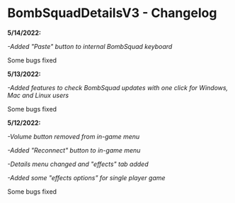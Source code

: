# BombSquadDetailsV3 - Changelog

**5/14/2022:**

*-Added "Paste" button to internal BombSquad keyboard*

Some bugs fixed

**5/13/2022:**

*-Added features to check BombSquad updates with one click for Windows, Mac and Linux users*

Some bugs fixed

**5/12/2022:**

*-Volume button removed from in-game menu*

*-Added "Reconnect" button to in-game menu*

*-Details menu changed and "effects" tab added*

*-Added some "effects options" for single player game*

Some bugs fixed
